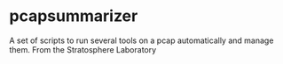 # pcapsummarizer 
A set of scripts to run several tools on a pcap automatically and manage them.
From the Stratosphere Laboratory


